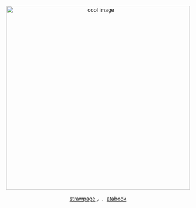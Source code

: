 <div align="center">
  


  <img src="https://files.catbox.moe/008rfl.png" alt="cool image" width="500"/>


   [strawpage](https://azurewrathes.straw.page)    ◞ ﹒  [atabook](https://constrz.atabook.org/)    

  
</div>

